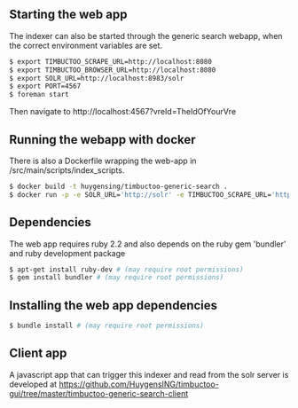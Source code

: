 ## Starting the web app
The indexer can also be started through the generic search webapp, when the correct environment variables are set.

```sh
$ export TIMBUCTOO_SCRAPE_URL=http://localhost:8080
$ export TIMBUCTOO_BROWSER_URL=http://localhost:8080
$ export SOLR_URL=http://localhost:8983/solr
$ export PORT=4567
$ foreman start
```

Then navigate to http://localhost:4567?vreId=TheIdOfYourVre

## Running the webapp with docker
There is also a Dockerfile wrapping the web-app in /src/main/scripts/index_scripts.


```sh
$ docker build -t huygensing/timbuctoo-generic-search .
$ docker run -p -e SOLR_URL='http://solr' -e TIMBUCTOO_SCRAPE_URL='http://timbuctoo' TIMBUCTOO_BROWSER_URL='http://localhost:8080' 80:80 huygensing/timbuctoo-generic-search
```


## Dependencies

The web app requires ruby 2.2 and also depends on the ruby gem 'bundler' and ruby development package

```sh
$ apt-get install ruby-dev # (may require root permissions)
$ gem install bundler # (may require root permissions)
```

## Installing the web app dependencies

```sh
$ bundle install # (may require root permissions)   
```

## Client app

A javascript app that can trigger this indexer and read from the solr server is developed at https://github.com/HuygensING/timbuctoo-gui/tree/master/timbuctoo-generic-search-client

